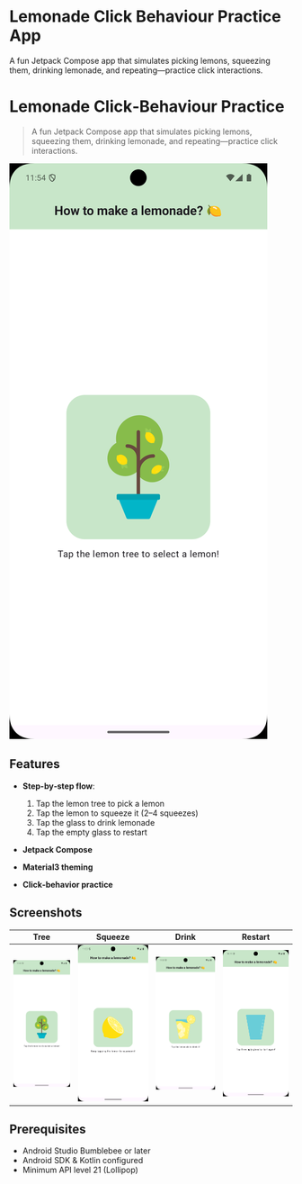 # Lemonade Click Behaviour Practice App
A fun Jetpack Compose app that simulates picking lemons, squeezing them, drinking lemonade, and repeating—practice click interactions.
# Lemonade Click‑Behaviour Practice

> A fun Jetpack Compose app that simulates picking lemons,  
> squeezing them, drinking lemonade, and repeating—practice click interactions.

![App Preview](./screenshots/preview.png)

## Features

- **Step-by‑step flow**:
    1. Tap the lemon tree to pick a lemon
    2. Tap the lemon to squeeze it (2–4 squeezes)
    3. Tap the glass to drink lemonade
    4. Tap the empty glass to restart

- **Jetpack Compose**
- **Material3 theming**
- **Click‑behavior practice**

## Screenshots

| Tree             | Squeeze            | Drink             | Restart            |
|:----------------:|:------------------:|:-----------------:|:------------------:|
| ![Tree](./screenshots/tree.png) | ![Squeeze](./screenshots/squeeze.png) | ![Drink](./screenshots/drink.png) | ![Restart](./screenshots/restart.png) |

## Prerequisites

- Android Studio Bumblebee or later
- Android SDK & Kotlin configured
- Minimum API level 21 (Lollipop)